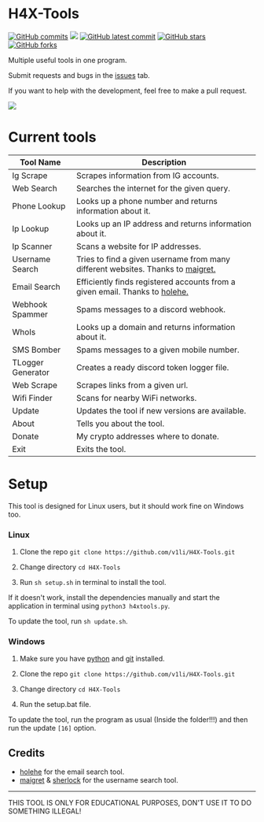 # H4X-Tools
[![GitHub commits](https://badgen.net/github/commits/V1li/H4X-Tools)](https://GitHub.com/V1li/H4X-Tools/commit/)
![](https://img.shields.io/github/languages/code-size/v1li/h4x-tools)
[![GitHub latest commit](https://badgen.net/github/last-commit/HerraVp/H4X-Tools)](https://GitHub.com/V1li/H4X-Tools/commit/)
[![GitHub stars](https://badgen.net/github/stars/V1li/H4X-Tools)](https://GitHub.com/V1li/H4X-Tools/stargazers/)
[![GitHub forks](https://badgen.net/github/forks/V1li/H4X-Tools)](https://GitHub.com/V1li/H4X-Tools/network/)

Multiple useful tools in one program.

Submit requests and bugs in the [issues](https://github.com/V1li/H4X-Tools/issues) tab.

If you want to help with the development, feel free to make a pull request.


![](https://github.com/V1li/H4X-Tools/blob/master/img/gui-v0.2.8b.png)

# Current tools
| Tool Name         | Description                                                                                                           |
|-------------------|-----------------------------------------------------------------------------------------------------------------------|
| Ig Scrape         | Scrapes information from IG accounts.                                                                                 |
| Web Search        | Searches the internet for the given query.                                                                            |
| Phone Lookup      | Looks up a phone number and returns information about it.                                                             |
| Ip Lookup         | Looks up an IP address and returns information about it.                                                              |
| Ip Scanner        | Scans a website for IP addresses.                                                                                     |
| Username Search   | Tries to find a given username from many different websites. Thanks to [maigret.](https://github.com/soxoj/maigret)   |
| Email Search      | Efficiently finds registered accounts from a given email. Thanks to [holehe.](https://github.com/megadose/holehe)     |
| Webhook Spammer   | Spams messages to a discord webhook.                                                                                  |
| WhoIs             | Looks up a domain and returns information about it.                                                                   |
| SMS Bomber        | Spams messages to a given mobile number.                                                                              |
| TLogger Generator | Creates a ready discord token logger file.                                                                            |
| Web Scrape        | Scrapes links from a given url.                                                                                       |
| Wifi Finder       | Scans for nearby WiFi networks.                                                                                       |
| Update            | Updates the tool if new versions are available.                                                                       |
| About             | Tells you about the tool.                                                                                             |
| Donate            | My crypto addresses where to donate.                                                                                  |    
| Exit              | Exits the tool.                                                                                                       |


# Setup
This tool is designed for Linux users, but it should work fine on Windows too.

### Linux
1. Clone the repo `git clone https://github.com/v1li/H4X-Tools.git`

2. Change directory `cd H4X-Tools`

3. Run `sh setup.sh` in terminal to install the tool.

If it doesn't work, install the dependencies manually and start the application in terminal using `python3 h4xtools.py`.

To update the tool, run `sh update.sh`.

### Windows
1. Make sure you have [python](https://www.python.org/downloads/) and [git](https://git-scm.com/downloads) installed.

2. Clone the repo `git clone https://github.com/v1li/H4X-Tools.git`

3. Change directory `cd H4X-Tools`

4. Run the setup.bat file.

To update the tool, run the program as usual (Inside the folder!!!) and then run the update `[16]` option.


## Credits
- [holehe](https://github.com/megadose/holehe) for the email search tool.
- [maigret](https://github.com/soxoj/maigret) & [sherlock](https://github.com/sherlock-project/sherlock) for the username search tool.

-------------------------------------------
THIS TOOL IS ONLY FOR EDUCATIONAL PURPOSES, DON'T USE IT TO DO SOMETHING ILLEGAL!
